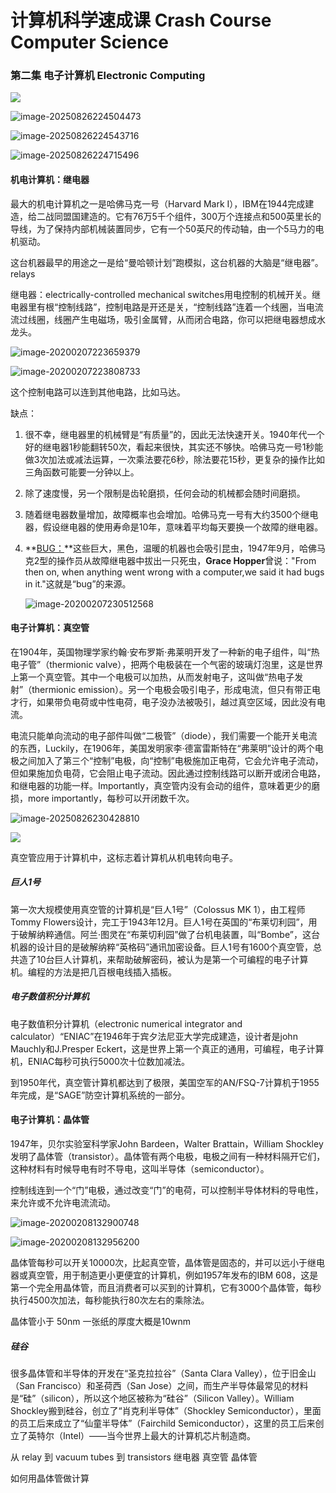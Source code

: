 # 计算机科学速成课 Crash Course Computer Science

### 第二集 电子计算机 Electronic Computing

![](https://gitee.com/zhang-hao688/PicGO/raw/master/images/image-20250826224543716.png)

![image-20250826224504473](https://gitee.com/zhang-hao688/PicGO/raw/master/images/image-20250826224504473.png)

![image-20250826224543716](https://gitee.com/zhang-hao688/PicGO/raw/master/images/image-20250826224543716.png)

![image-20250826224715496](https://gitee.com/zhang-hao688/PicGO/raw/master/images/image-20250826224715496.png)

#### 机电计算机：继电器

最大的机电计算机之一是哈佛马克一号（Harvard Mark Ⅰ），IBM在1944完成建造，给二战同盟国建造的。它有76万5千个组件，300万个连接点和500英里长的导线，为了保持内部机械装置同步，它有一个50英尺的传动轴，由一个5马力的电机驱动。

这台机器最早的用途之一是给“曼哈顿计划”跑模拟，这台机器的大脑是“继电器”。relays

继电器：electrically-controlled mechanical switches用电控制的机械开关。继电器里有根“控制线路”，控制电路是开还是关，“控制线路”连着一个线圈，当电流流过线圈，线圈产生电磁场，吸引金属臂，从而闭合电路，你可以把继电器想成水龙头。

![image-20200207223659379](./image/image-20200207223659379.png)

![image-20200207223808733](./image/image-20200207223808733.png)

这个控制电路可以连到其他电路，比如马达。

缺点：

1. 很不幸，继电器里的机械臂是“有质量”的，因此无法快速开关。1940年代一个好的继电器1秒能翻转50次，看起来很快，其实还不够快。哈佛马克一号1秒能做3次加法或减法运算，一次乘法要花6秒，除法要花15秒，更复杂的操作比如三角函数可能要一分钟以上。

2. 除了速度慢，另一个限制是齿轮磨损，任何会动的机械都会随时间磨损。

3. 随着继电器数量增加，故障概率也会增加。哈佛马克一号有大约3500个继电器，假设继电器的使用寿命是10年，意味着平均每天要换一个故障的继电器。

4. **<u>BUG：</u>**这些巨大，黑色，温暖的机器也会吸引昆虫，1947年9月，哈佛马克2型的操作员从故障继电器中拔出一只死虫，**Grace Hopper**曾说："From then on, when anything went wrong with a computer,we said it had bugs in it."这就是“bug”的来源。

   ![image-20200207230512568](./image/image-20200207230512568.png)

#### 电子计算机：真空管

在1904年，英国物理学家约翰·安布罗斯·弗莱明开发了一种新的电子组件，叫“热电子管”（thermionic valve），把两个电极装在一个气密的玻璃灯泡里，这是世界上第一个真空管。其中一个电极可以加热，从而发射电子，这叫做“热电子发射”（thermionic emission）。另一个电极会吸引电子，形成电流，但只有带正电才行，如果带负电荷或中性电荷，电子没办法被吸引，越过真空区域，因此没有电流。

电流只能单向流动的电子部件叫做“二极管”（diode），我们需要一个能开关电流的东西，Luckily，在1906年，美国发明家李·德富雷斯特在“弗莱明”设计的两个电极之间加入了第三个“控制”电极，向“控制”电极施加正电荷，它会允许电子流动，但如果施加负电荷，它会阻止电子流动。因此通过控制线路可以断开或闭合电路，和继电器的功能一样。Importantly，真空管内没有会动的组件，意味着更少的磨损，more importantly，每秒可以开闭数千次。

![image-20250826230428810](https://gitee.com/zhang-hao688/PicGO/raw/master/images/image-20250826230428810.png)

![   ](https://gitee.com/zhang-hao688/PicGO/raw/master/images/image-20250826230451559.png)

真空管应用于计算机中，这标志着计算机从机电转向电子。

##### 巨人1号

第一次大规模使用真空管的计算机是“巨人1号”（Colossus MK 1），由工程师Tommy Flowers设计，完工于1943年12月。巨人1号在英国的“布莱切利园”，用于破解纳粹通信。阿兰·图灵在“布莱切利园”做了台机电装置，叫“Bombe”，这台机器的设计目的是破解纳粹“英格码”通讯加密设备。巨人1号有1600个真空管，总共造了10台巨人计算机，来帮助破解密码，被认为是第一个可编程的电子计算机。编程的方法是把几百根电线插入插板。

##### 电子数值积分计算机

电子数值积分计算机（electronic numerical integrator and calculator）“ENIAC”在1946年于宾夕法尼亚大学完成建造，设计者是john Mauchly和J.Presper Eckert，这是世界上第一个真正的通用，可编程，电子计算机，ENIAC每秒可执行5000次十位数加减法。

到1950年代，真空管计算机都达到了极限，美国空军的AN/FSQ-7计算机于1955年完成，是“SAGE”防空计算机系统的一部分。

#### 电子计算机：晶体管

1947年，贝尔实验室科学家John Bardeen，Walter Brattain，William Shockley发明了晶体管（transistor）。晶体管有两个电极，电极之间有一种材料隔开它们，这种材料有时候导电有时不导电，这叫半导体（semiconductor）。

控制线连到一个“门”电极，通过改变“门”的电荷，可以控制半导体材料的导电性，来允许或不允许电流流动。

![image-20200208132900748](./image/image-20200208132900748.png)

![image-20200208132956200](./image/image-20200208132956200.png)

晶体管每秒可以开关10000次，比起真空管，晶体管是固态的，并可以远小于继电器或真空管，用于制造更小更便宜的计算机，例如1957年发布的IBM 608，这是第一个完全用晶体管，而且消费者可以买到的计算机，它有3000个晶体管，每秒执行4500次加法，每秒能执行80次左右的乘除法。

晶体管小于 50nm 一张纸的厚度大概是10wnm

##### 硅谷

很多晶体管和半导体的开发在“圣克拉拉谷”（Santa Clara Valley），位于旧金山（San Francisco）和圣荷西（San Jose）之间，而生产半导体最常见的材料是“硅”（silicon），所以这个地区被称为“硅谷”（Silicon Valley）。William Shockley搬到硅谷，创立了“肖克利半导体”（Shockley Semiconductor），里面的员工后来成立了“仙童半导体”（Fairchild Semiconductor），这里的员工后来创立了英特尔（Intel）——当今世界上最大的计算机芯片制造商。



从 relay 到 vacuum tubes 到 transistors 继电器 真空管 晶体管

如何用晶体管做计算
